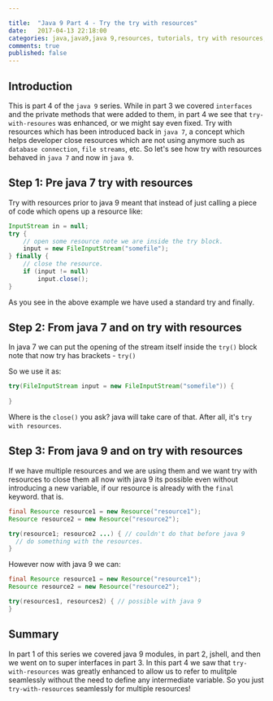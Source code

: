 ```yaml
---

title:  "Java 9 Part 4 - Try the try with resources"
date:   2017-04-13 22:18:00
categories: java,java9,java 9,resources, tutorials, try with resources, design patters, software design
comments: true
published: false
---
```


## Introduction

This is part 4 of the `java 9` series.  While in part 3 we covered `interfaces` and the private methods that were added to them, in part 4 we see that `try-with-resoures` was enhanced, or we might say even fixed.  Try with resources which has been introduced back in `java 7`, a concept which helps developer close resources which are not using anymore such as `database connection`, `file streams`, etc.  So let's see how try with resources behaved in `java 7` and now in `java 9`.

## Step 1: Pre java 7 try with resources

Try with resources prior to java 9 meant that instead of just calling a piece of code which opens up a resource like:

```java
InputStream in = null;
try {
    // open some resource note we are inside the try block.
    input = new FileInputStream("somefile");
} finally {
    // close the resource.
    if (input != null)
        input.close();
}
```

As you see in the above example we have used a standard try and finally.

## Step 2: From java 7 and on try with resources

In java 7 we can put the opening of the stream itself inside the `try()` block note that now try has brackets - `try()`

So we use it as:

```java
try(FileInputStream input = new FileInputStream("somefile")) {
    
}
```

Where is the `close()` you ask? java will take care of that.  After all, it's `try with resources`.

## Step 3: From java 9 and on try with resources

If we have multiple resources and we are using them and we want try with resources to close them all now with java 9 its possible even without introducing a new variable, if our resource is already with the `final` keyword.  that is.

```java
final Resource resource1 = new Resource("resource1");
Resource resource2 = new Resource("resource2");

try(resource1; resource2 ...) { // couldn't do that before java 9
  // do something with the resources.
}
```

However now with java 9 we can:

```java
final Resource resource1 = new Resource("resource1");
Resource resource2 = new Resource("resource2");

try(resources1, resources2) { // possible with java 9
}
```

## Summary

In part 1 of this series we covered java 9 modules, in part 2, jshell, and then we went on to super interfaces in part 3.  In this part 4 we saw that `try-with-resources` was greatly enhanced to allow us to refer to mulitple seamlessly without the need to define any intermediate variable.  So you just `try-with-resources` seamlessly for multiple resources!